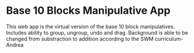 # Base 10 Blocks Manipulative App

This web app is the virtual version of the base 10 block manipulatives. Includes ability to group, ungroup, undo and drag. Background is able to be changed from substraction to addition according to the SWM curriculum- Andrea
